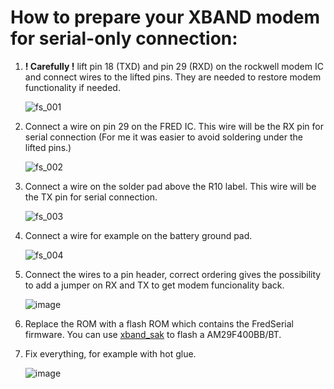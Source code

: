 # How to prepare your XBAND modem for serial-only connection:

1. **! Carefully !** lift pin 18 (TXD) and pin 29 (RXD) on the rockwell modem IC and connect wires to the lifted pins. They are needed to restore modem functionality if needed.

    ![fs_001](https://user-images.githubusercontent.com/37120278/200299754-c1e4fe74-9bf8-4724-8336-9760c4eb45da.png)

2. Connect a wire on pin 29 on the FRED IC. This wire will be the RX pin for serial connection (For me it was easier to avoid soldering under the lifted pins.)

    ![fs_002](https://user-images.githubusercontent.com/37120278/200302563-2f42f008-6fd7-4159-bba5-1b03b6f36b24.png)

3. Connect a wire on the solder pad above the R10 label. This wire will be the TX pin for serial connection.

    ![fs_003](https://user-images.githubusercontent.com/37120278/200306359-3723e15f-45fd-48b5-a921-eca58cbf037e.png)

4. Connect a wire for example on the battery ground pad.

    ![fs_004](https://user-images.githubusercontent.com/37120278/200307764-e92c061d-0d47-47a8-83b1-b7d7cec75c6d.png)

5. Connect the wires to a pin header, correct ordering gives the possibility to add a jumper on RX and TX to get modem funcionality back.

    ![image](https://user-images.githubusercontent.com/37120278/200310006-239061cd-ba35-40f2-a647-91ad43045cb9.png)

6. Replace the ROM with a flash ROM which contains the FredSerial firmware. You can use [xband_sak](https://github.com/g0-07/xband_sak) to flash a AM29F400BB/BT.

7. Fix everything, for example with hot glue.

    ![image](https://user-images.githubusercontent.com/37120278/200310231-a6fa69fb-a571-423b-aaad-82c0d1672b6f.png)
